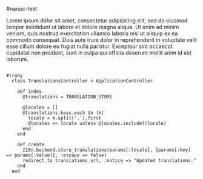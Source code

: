 #nanoc-test

Lorem ipsum dolor sit amet, consectetur adipisicing elit, sed do eiusmod tempor incididunt ut labore et dolore magna aliqua. Ut enim ad minim veniam, quis nostrud exercitation ullamco laboris nisi ut aliquip ex ea commodo consequat. Duis aute irure dolor in reprehenderit in voluptate velit esse cillum dolore eu fugiat nulla pariatur. Excepteur sint occaecat cupidatat non proident, sunt in culpa qui officia deserunt mollit anim id est laborum.

<pre><code>
#!ruby
  class TranslationsController < ApplicationController

    def index
      @translations = TRANSLATION_STORE

      @locales = []
      @translations.keys.each do |k|
        locale = k.split('.').first
        @locales << locale unless @locales.include?(locale)
      end
    end

    def create
      I18n.backend.store_translations(params[:locale], {params[:key] => params[:value]}, :escape => false)
      redirect_to translations_url, :notice => "Updated translations."
    end
  end
</code></pre>

